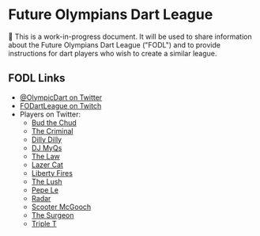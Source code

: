 # Future Olympians Dart League

:construction: This is a work-in-progress document. It will be used to share information about the Future Olympians Dart League ("FODL") and to provide instructions for dart players who wish to create a similar league.

## FODL Links

- [@OlympicDart on Twitter](https://twitter.com/olympicdart)
- [FODartLeague on Twitch](https://twitch.tv/fodartleague)
- Players on Twitter:
  - [Bud the Chud](https://twitter.com/chadreep)
  - [The Criminal](https://twitter.com/TheCriminal180)
  - [Dilly Dilly](https://twitter.com/ImDillonParadis)
  - [DJ MyQs](https://twitter.com/hughe2mj)
  - [The Law](https://twitter.com/EricBolinderLaw)
  - [Lazer Cat](https://twitter.com/mattlangan)
  - [Liberty Fires](https://twitter.com/FiresLiberty)
  - [The Lush](https://twitter.com/MarkRyba2nd)
  - [Pepe Le](https://twitter.com/sfpugh)
  - [Radar](https://twitter.com/RobsGonnaRob)
  - [Scooter McGooch](https://twitter.com/ScooterMcGooch)
  - [The Surgeon](https://twitter.com/pitz2)
  - [Triple T](https://twitter.com/Tony_Fontana)

